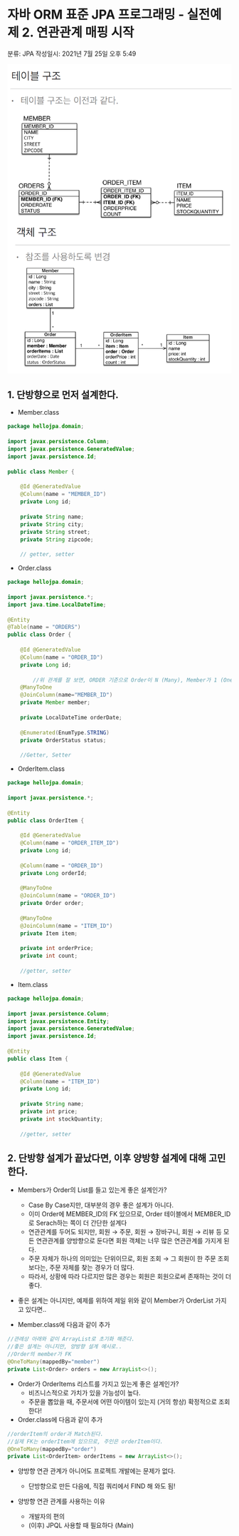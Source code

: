 # 자바 ORM 표준 JPA 프로그래밍 - 실전예제 2. 연관관계 매핑 시작

분류:  JPA
작성일시: 2021년 7월 25일 오후 5:49

![%E1%84%8C%E1%85%A1%E1%84%87%E1%85%A1%20ORM%20%E1%84%91%E1%85%AD%E1%84%8C%E1%85%AE%E1%86%AB%20JPA%20%E1%84%91%E1%85%B3%E1%84%85%E1%85%A9%E1%84%80%E1%85%B3%E1%84%85%E1%85%A2%E1%84%86%E1%85%B5%E1%86%BC%20-%20%E1%84%89%E1%85%B5%E1%86%AF%E1%84%8C%E1%85%A5%E1%86%AB%E1%84%8B%E1%85%A8%E1%84%8C%E1%85%A6%202%20%E1%84%8B%E1%85%A7%E1%86%AB%E1%84%80%20e2b128f7ac634a3683caad499f88d2bb/Untitled.png](https://github.com/LemonDouble/TIL/blob/main/JPA/img/Untitled%2014.png)

## 1. 단방향으로 먼저 설계한다.

- Member.class

```java
package hellojpa.domain;

import javax.persistence.Column;
import javax.persistence.GeneratedValue;
import javax.persistence.Id;

public class Member {

    @Id @GeneratedValue
    @Column(name = "MEMBER_ID")
    private Long id;

    private String name;
    private String city;
    private String street;
    private String zipcode;

    // getter, setter
```

- Order.class

```java
package hellojpa.domain;

import javax.persistence.*;
import java.time.LocalDateTime;

@Entity
@Table(name = "ORDERS")
public class Order {

    @Id @GeneratedValue
    @Column(name = "ORDER_ID")
    private Long id;
		
		//위 관계를 잘 보면, ORDER 기준으로 Order이 N (Many), Member가 1 (One)이다.
    @ManyToOne
    @JoinColumn(name="MEMBER_ID")
    private Member member;

    private LocalDateTime orderDate;

    @Enumerated(EnumType.STRING)
    private OrderStatus status;

    //Getter, Setter
```

- OrderItem.class

```java
package hellojpa.domain;

import javax.persistence.*;

@Entity
public class OrderItem {

    @Id @GeneratedValue
    @Column(name = "ORDER_ITEM_ID")
    private Long id;

    @Column(name = "ORDER_ID")
    private Long orderId;

    @ManyToOne
    @JoinColumn(name = "ORDER_ID")
    private Order order;

    @ManyToOne
    @JoinColumn(name = "ITEM_ID")
    private Item item;

    private int orderPrice;
    private int count;

    //getter, setter
```

- Item.class

```java
package hellojpa.domain;

import javax.persistence.Column;
import javax.persistence.Entity;
import javax.persistence.GeneratedValue;
import javax.persistence.Id;

@Entity
public class Item {

    @Id @GeneratedValue
    @Column(name = "ITEM_ID")
    private Long id;

    private String name;
    private int price;
    private int stockQuantity;

    //getter, setter
```

## 2. 단방향 설계가 끝났다면, 이후 양방향 설계에 대해 고민한다.

- Members가 Order의 List를 들고 있는게 좋은 설계인가?
    - Case By Case지만, 대부분의 경우 좋은 설계가 아니다.
    - 이미 Order에 MEMBER_ID의 FK 있으므로, Order 테이블에서 MEMBER_ID로 Serach하는 쪽이 더 간단한 설계다
    - 연관관계를 두어도 되지만, 회원 → 주문, 회원 → 장바구니, 회원 → 리뷰 등 모든 연관관계를 양방향으로 둔다면 회원 객체는 너무 많은 연관관계를 가지게 된다.
    - 주문 자체가 하나의 의미있는 단위이므로, 회원 조회 → 그 회원이 한 주문 조회 보다는, 주문 자체를 찾는 경우가 더 많다.
    - 따라서, 상황에 따라 다르지만 많은 경우는 회원은 회원으로써 존재하는 것이 더 좋다.

- 좋은 설계는 아니지만, 예제를 위하여 제일 위와 같이 Member가 OrderList 가지고 있다면..
- Member.class에 다음과 같이 추가

```java
//관례상 아래와 같이 ArrayList로 초기화 해준다.
//좋은 설계는 아니지만, 양방향 설계 예시로..
//Order의 member가 FK
@OneToMany(mappedBy="member")
private List<Order> orders = new ArrayList<>();
```

- Order가 OrderItems 리스트를 가지고 있는게 좋은 설계인가?
    - 비즈니스적으로 가치가 있을 가능성이 높다.
    - 주문을 뽑았을 때, 주문서에 어떤 아이템이 있는지 (거의 항상) 확정적으로 조회한다!
- Order.class에 다음과 같이 추가

```java
//orderItem의 order과 Match된다.
//실제 FK는 orderItem에 있으므로, 주인은 orderItem이다. 
@OneToMany(mappedBy="order")
private List<OrderItem> orderItems = new ArrayList<>();
```

- 양방향 연관 관계가 아니어도 프로젝트 개발에는 문제가 없다.
    - 단방향으로 만든 다음에, 직접 쿼리에서 FIND 해 와도 됨!

- 양방향 연관 관계를 사용하는 이유
    - 개발자의 편의
    - (이후) JPQL 사용할 때 필요하다 (Main)